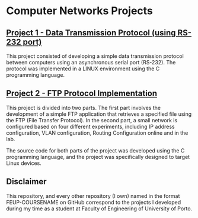 # Computer Networks Projects

## [Project 1 - Data Transmission Protocol (using RS-232 port)](./PROJECT1)

This project consisted of developing a simple data transmission protocol between computers using an asynchronous serial port (RS-232). The protocol was implemented in a LINUX environment using the C programming language.

## [Project 2 - FTP Protocol Implementation](./PROJECT2)

This project is divided into two parts. The first part involves the development of a simple FTP application that retrieves a specified file using the FTP (File Transfer Protocol). In the second part, a small network is configured based on four different experiments, including IP address configuration, VLAN configuration, Routing Configuration online and in the lab.

The source code for both parts of the project was developed using the C programming language, and the project was specifically designed to target Linux devices.

## Disclaimer 

This repository, and every other repository (I own) named in the format FEUP-COURSENAME on GitHub correspond to the projects I developed during my time as a student at Faculty of Engineering of University of Porto.

